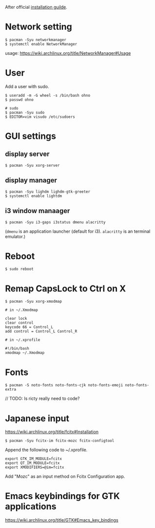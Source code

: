 After official [installation guilde](https://wiki.archlinux.org/title/installation_guide).

# Network setting

```
$ pacman -Syu networkmanager
$ systemctl enable NetworkManager
```

usage: https://wiki.archlinux.org/title/NetworkManager#Usage

# User

Add a user with sudo.

```
$ useradd -m -G wheel -s /bin/bash ohno
$ passwd ohno

# sudo
$ pacman -Syu sudo
$ EDITOR=vim visudo /etc/sudoers
```

# GUI settings

## display server

```
$ pacman -Syu xorg-server
```

## display manager

```
$ pacman -Syu lighdm lighdm-gtk-greeter
$ systemctl enable lightdm
```

## i3 window manaager

```
$ pacman -Syu i3-gaps i3status dmenu alacritty
```

(`dmenu` is an application launcher (default for i3). `alacritty` is an terminal emulator.)

# Reboot

```
$ sudo reboot
```

# Remap CapsLock to Ctrl on X

```
$ pacman -Syu xorg-xmodmap
```

```
# in ~/.Xmodmap

clear lock
clear control
keycode 66 = Control_L
add control = Control_L Control_R
```

```
# in ~/.xprofile

#!/bin/bash
xmodmap ~/.Xmodmap
```

# Fonts

```
$ pacman -S noto-fonts noto-fonts-cjk noto-fonts-emoji noto-fonts-extra
```

// TODO: Is ricty really need to code?

# Japanese input

https://wiki.archlinux.org/title/fcitx#Installation

```
$ pacman -Syu fcitx-im fcitx-mozc fcitx-configtool
```

Append the following code to ~/.xprofile.

```
export GTK_IM_MODULE=fcitx
export QT_IM_MODULE=fcitx
export XMODIFIERS=@im=fcitx
```

Add "Mozc" as an input method on Fcitx Configuration app.

# Emacs keybindings for GTK applications

https://wiki.archlinux.org/title/GTK#Emacs_key_bindings
